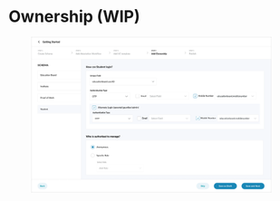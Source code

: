 # Ownership (WIP)

<figure><img src="../../../../.gitbook/assets/image (1) (1) (1) (1).png" alt=""><figcaption></figcaption></figure>
